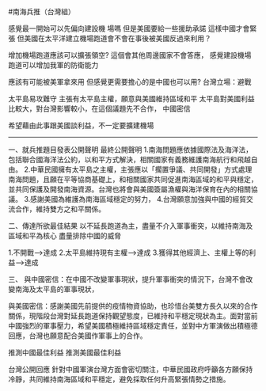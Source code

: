 #南海兵推（台灣組）

感覺最一開始可以先偏向建設機
場嗎 但是美國要給一些援助承諾 這樣中國才會緊張
但美國在太平洋建立機場跑道會不會在事後被美國反過來利用？

增加機場跑道應該可以擴張領空? 這個會其他周邊國家不會答應，
感覺建設機場跑道可以增加我軍的防衛能力

應該有可能被美軍拿來用 但感覺更需要擔心的是中國也可以用?
台灣立場：避戰


太平島易攻難守
主張有太平島主權，願意與美國維持區域和平
太平島對美國利益比較大，對台灣影響較小，在這個議題先不合作，
中國密信

希望藉由此事跟美國談利益，不一定要擴建機場

-----

一、就兵推題目發表公開聲明
最終公開聲明
1.南海問題應依據國際法及海洋法，包括聯合國海洋法公約，以和平方式解決，相關國家有義務維護南海航行和飛越自由。
2.中華民國擁有太平島之主權，主張應以「擱置爭議、共同開發」方式處理南海問題，且願在平等協商基礎上，和相關國家共同促進南海區域的和平與穩定，並共同保護及開發南海資源。台灣也將會與美國簽屬漁權與海洋保育在內的相關協議。
3.感謝美國為維護為南海區域穩定的努力，
4.台灣願意加強與中國的經貿交流合作，維持雙方之和平關係。



二、傳達所欲最佳結果
以不延長跑道為主，盡量不介入軍事衝突，以維持南海及區域和平為核心
盡量排除中國的威脅

1.不開戰-->達成
2.太平島維持現有主權-->達成
3.獲得其他經濟上、主權上等的利益-->達成

三、
與中國密信：在中國不改變軍事現狀，提升軍事衝突的情況下，台灣不會改變南海及太平島的軍事現狀，



與美國密信：感謝美國先前提供的疫情物資協助，也珍惜台美雙方長久以來的合作關係，現階段台灣對延長跑道保持觀望態度，已維持和平穩定現狀為主。面對當前中國強烈的軍事壓力，希望美國積極維持區域穩定責任，並對中方軍演做出積極德回應，台灣也願意配合美國作軍事上的合作。


推測中國最佳利益
推測美國最佳利益

台灣公開回應
針對中國軍演台灣方面會密切關注，中華民國政府呼籲各方願保持冷靜，共同維持南海區域和平穩定，避免採取任何升高緊張情勢之措施。